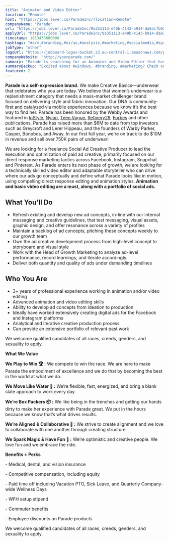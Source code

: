 ```yaml
---
title: "Animator and Video Editor"
location: "Remote"
host: "https://jobs.lever.co/ParadeInc/?location=Remote"
companyName: "Parade"
url: "https://jobs.lever.co/ParadeInc/9a351113-e40b-4143-b914-da83cfb0263e"
applyUrl: "https://jobs.lever.co/ParadeInc/9a351113-e40b-4143-b914-da83cfb0263e/apply"
timestamp: 1613433600000
hashtags: "#a/v,#branding,#ui/ux,#analysis,#marketing,#socialmedia,#spark,#office,#windows,#optimization"
jobType: "other"
logoUrl: "https://jobboard-logos-bucket.s3.eu-central-1.amazonaws.com/parade"
companyWebsite: "http://yourparade.com/"
summary: "Parade is searching for an Animator and Video Editor that has 3+ years of professional experience working in animation and/or video editing."
summaryBackup: "Excited about #windows, #branding, #marketing? Check out this job post!"
featured: 2
---
```


**Parade is a self-expression brand.** We make Creative Basics—underwear that celebrates who you are today. We believe that women’s underwear is a replenishment category that needs a mass-market challenger brand focused on delivering style and fabric innovation. Our DNA is community-first and catalyzed via mobile experiences because we know it’s the best way to find her. Parade has been honored by the Webby Awards and featured in [InStyle](https://www.instyle.com/fashion/parade-underwear-review), [Nylon](https://www.nylon.com/parade-underwear-brand-founder), [Teen Vogue.](https://www.teenvogue.com/story/parade-underwear-thongs-review) [Refinery29](https://www.refinery29.com/en-us/2020/02/9351825/parade-game-time-size-inclusive-underwear-collection), [Forbes](https://www.forbes.com/sites/virgietovar/2019/11/19/new-underwear-brand-parade-offers-extended-sizing--sustainable-fabrics-for-9/#2a9abdb7192c) and other publications. Parade has raised more than $6M to date from top investors such as Greycroft and Lerer Hippeau, and the founders of Warby Parker, Casper, Bonobos, and Away. In our first full year, we're on track to do $10M in revenue and sell over 750K pairs of underwear!

We are looking for a freelance Social Ad Creative Producer to lead the execution and optimization of paid ad creative, primarily focused on our direct response marketing tactics across Facebook, Instagram, Snapchat and Pinterest. As Parade enters its next phase of growth, we are looking for a technically skilled video editor and adaptable storyteller who can drive where our ads go conceptually and define what Parade looks like in motion, using compelling direct response editing and animation styles. **Animation and basic video editing are a must, along with a portfolio of social ads.**

## What You'll Do

*   Refresh existing and develop new ad concepts, in-line with our internal messaging and creative guidelines, that test messaging, visual assets, graphic design, and offer resonance across a variety of profiles
*   Maintain a backlog of ad concepts, pitching these concepts weekly to our growth team
*   Own the ad creative development process from high-level concept to storyboard and visual style
*   Work with the Head of Growth Marketing to analyze ad-level performance, record learnings, and iterate accordingly.
*   Deliver both quantity and quality of ads under demanding timelines

## Who You Are

*   3+ years of professional experience working in animation and/or video editing
*   Advanced animation and video editing skills
*   Ability to develop ad concepts from ideation to production
*   Ideally have worked extensively creating digital ads for the Facebook and Instagram platforms
*   Analytical and iterative creative production process
*   Can provide an extensive portfolio of relevant past work

We welcome qualified candidates of all races, creeds, genders, and sexuality to apply.

**What We Value**

**We Play to Win 🏆 :** We compete to win the race. We are here to make Parade the embodiment of excellence and we do that by becoming the best in the world at what we do.

**We Move Like Water 🌊 :** We’re flexible, fast, energized, and bring a blank slate approach to work every day. 

**We’re Box Packers 📦 :** We like being in the trenches and getting our hands dirty to make her experience with Parade great. We put in the hours because we know that’s what drives results. 

**We’re Aligned & Collaborative 💚 :** We strive to create alignment and we love to collaborate with one another through creating structure. 

**We Spark Magic & Have Fun 🌟 :** We’re optimistic and creative people. We love fun and we embrace the ride. 

**Benefits + Perks**

\- Medical, dental, and vision insurance

\- Competitive compensation, including equity

\- Paid time off including Vacation PTO, Sick Leave, and Quarterly Company-wide Wellness Days

\- WFH setup stipend

\- Commuter benefits

\- Employee discounts on Parade products

We welcome qualified candidates of all races, creeds, genders, and sexuality to apply.
